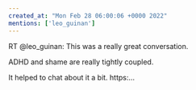 ```yaml
---
created_at: "Mon Feb 28 06:00:06 +0000 2022"
mentions: ['leo_guinan']
---
```


RT @leo_guinan: This was a really great conversation.

ADHD and shame are really tightly coupled.

It helped to chat about it a bit. https:…